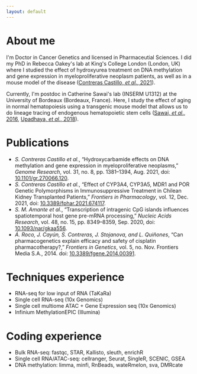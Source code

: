 ```yaml
---
layout: default
---
```

# About me

I'm Doctor in Cancer Genetics and licensed in Pharmaceutial Sciences. I did my PhD in Rebecca Oakey's lab at King's College London (London, UK) where I studied the effect of hydroxyurea treatment on DNA methylation and gene expression in myeloproliferative neoplasm patients, as well as in a mouse model of the disease ([Contreras Castillo, *et al*., 2021](https://genome.cshlp.org/content/early/2021/07/23/gr.270066.120)).

Currently, I'm postdoc in Catherine Sawai's lab (INSERM U1312) at the University of Bordeaux (Bordeaux, France). Here, I study the effect of aging in normal hematopoiesis using a transgenic mouse model that allows us to do lineage tracing of endogenous hematopoietic stem cells ([Sawai, *et al*., 2016](https://www.cell.com/immunity/fulltext/S1074-7613(16)30308-9), [Upadhaya, *et al*., 2018](https://doi.org/10.1084/jem.20180136)). 

# Publications

- *S. Contreras Castillo et al.*, “Hydroxycarbamide effects on DNA methylation and gene expression in myeloproliferative neoplasms,” *Genome Research*, vol. 31, no. 8, pp. 1381–1394, Aug. 2021, doi: [10.1101/gr.270066.120](https://doi.org/10.1101/gr.270066.120).
- *S. Contreras Castillo et al.*, “Effect of CYP3A4, CYP3A5, MDR1 and POR Genetic Polymorphisms in Immunosuppressive Treatment in Chilean Kidney Transplanted Patients,” *Frontiers in Pharmacology*, vol. 12, Dec. 2021, doi: [10.3389/fphar.2021.674117](https://doi.org/10.3389/fphar.2021.674117).
- *S. M. Amante et al.*, “Transcription of intragenic CpG islands influences spatiotemporal host gene pre-mRNA processing,” *Nucleic Acids Research*, vol. 48, no. 15, pp. 8349–8359, Sep. 2020, doi: [10.1093/nar/gkaa556](https://doi.org/10.1093/nar/gkaa556).
- *Á. Roco, J. Cayún, S. Contreras, J. Stojanova, and L. Quiñones*, “Can pharmacogenetics explain efficacy and safety of cisplatin pharmacotherapy?,” *Frontiers in Genetics*, vol. 5, no. Nov. Frontiers Media S.A., 2014. doi: [10.3389/fgene.2014.00391](https://doi.org/10.3389/fgene.2014.00391).

# Techniques experience

- RNA-seq for low input of RNA (TaKaRa)
- Single cell RNA-seq (10x Genomics)
- Single cell multiome ATAC + Gene Expression seq (10x Genomics)
- Infinium MethylationEPIC (Illumina)

# Coding experience

- Bulk RNA-seq: fastqc, STAR, Kallisto, sleuth, enrichR
- Single cell RNA/ATAC-seq: cellranger, Seurat, SingleR, SCENIC, GSEA 
- DNA methylation: limma, minfi, RnBeads, wateRmelon, sva, DMRcate